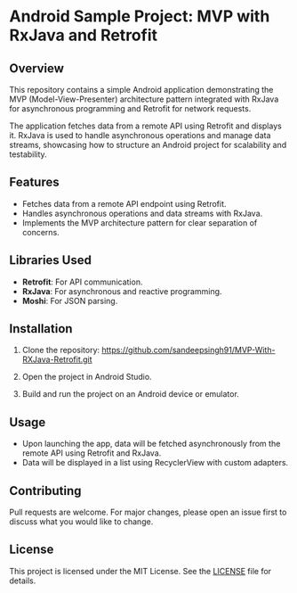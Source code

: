 # Android Sample Project: MVP with RxJava and Retrofit

## Overview

This repository contains a simple Android application demonstrating the MVP (Model-View-Presenter) architecture pattern integrated with RxJava for asynchronous programming and Retrofit for network requests.

The application fetches data from a remote API using Retrofit and displays it. RxJava is used to handle asynchronous operations and manage data streams, showcasing how to structure an Android project for scalability and testability.

## Features

- Fetches data from a remote API endpoint using Retrofit.
- Handles asynchronous operations and data streams with RxJava.
- Implements the MVP architecture pattern for clear separation of concerns.

## Libraries Used

- **Retrofit**: For API communication.
- **RxJava**: For asynchronous and reactive programming.
- **Moshi**: For JSON parsing. 

## Installation

1. Clone the repository: https://github.com/sandeepsingh91/MVP-With-RXJava-Retrofit.git
2. Open the project in Android Studio.

3. Build and run the project on an Android device or emulator.

## Usage

- Upon launching the app, data will be fetched asynchronously from the remote API using Retrofit and RxJava.
- Data will be displayed in a list using RecyclerView with custom adapters.

## Contributing

Pull requests are welcome. For major changes, please open an issue first to discuss what you would like to change.

## License

This project is licensed under the MIT License. See the [LICENSE](./LICENSE) file for details.

